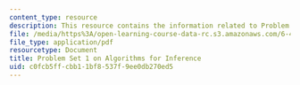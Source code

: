```yaml
---
content_type: resource
description: This resource contains the information related to Problem Set 1.
file: /media/https%3A/open-learning-course-data-rc.s3.amazonaws.com/6-438-algorithms-for-inference-fall-2014/c0fcb5ffcbb11bf8537f9ee0db270ed5_MIT6_438F14_ps1.pdf
file_type: application/pdf
resourcetype: Document
title: Problem Set 1 on Algorithms for Inference
uid: c0fcb5ff-cbb1-1bf8-537f-9ee0db270ed5
---
```

